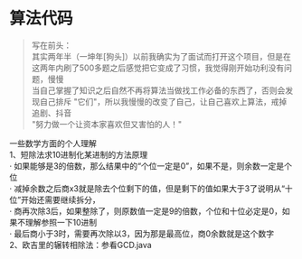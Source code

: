 # 算法代码
> 写在前头：  
> 其实两年半（一坤年[狗头]）以前我确实为了面试而打开这个项目，但是在这两年内刷了500多题之后感觉把它变成了习惯，我觉得刚开始功利没有问题，慢慢  
>当自己掌握了知识之后自然不再将算法当做找工作必备的东西了，否则会发现自己排斥 "它们"，所以我慢慢的改变了自己，让自己喜欢上算法，戒掉追剧、抖音  
> "努力做一个让资本家喜欢但又害怕的人！"

一些数学方面的个人理解  
1、短除法求10进制化某进制的方法原理  
· 如果能够是3的倍数，那么结果中的“个位一定是0”，如果不是，则余数一定是个位  
· 减掉余数之后商x3就是除去个位剩下的值，但是剩下的值如果大于3了说明从“十位”开始还需要继续拆分，  
· 商再次除3后，如果整除了，则原数值一定是9的倍数，个位和十位必定是0，如果不理解参照一下10进制  
· 最后商小于3时，需要再次除以3，因为那是最高位，商0余数就是这个数字  
2、欧吉里的辗转相除法：参看GCD.java  

